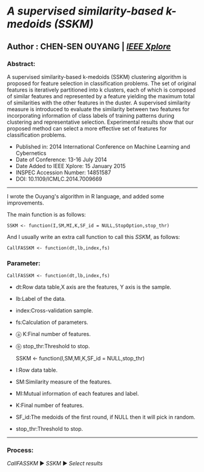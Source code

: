 # *A supervised similarity-based k-medoids (SSKM)*
## Author : CHEN-SEN OUYANG | [*IEEE Xplore*](https://ieeexplore.ieee.org/abstract/document/7009669 "IEEE Xplore")
### Abstract:
A supervised similarity-based k-medoids (SSKM) clustering algorithm is proposed for feature selection in classification problems. The set of original features is iteratively partitioned into k clusters, each of which is composed of similar features and represented by a feature yielding the maximum total of similarities with the other features in the duster. A supervised similarity measure is introduced to evaluate the similarity between two features for incorporating information of class labels of training patterns during clustering and representative selection. Experimental results show that our proposed method can select a more effective set of features for classification problems.
* Published in: 2014 International Conference on Machine Learning and Cybernetics
* Date of Conference: 13-16 July 2014
* Date Added to IEEE Xplore: 15 January 2015
* INSPEC Accession Number: 14851587
* DOI: 10.1109/ICMLC.2014.7009669
---
I wrote the Ouyang's algorithm in R language, and added some improvements.

The main function is as follows:

    SSKM <- function(I,SM,MI,K,SF_id = NULL,StopOption,stop_thr)
And I usually write an extra call function to call this *SSKM*, as follows:

    CallFASSKM <- function(dt,lb,index,fs)
    
### Parameter:
    CallFASSKM <- function(dt,lb,index,fs)
    
*  dt:Row data table,X axis are the features, Y axis is the sample.
*  lb:Label of the data.
*  index:Cross-validation sample.
*  fs:Calculation of parameters.
*   ⓐ K:Final number of features.
*   ⓑ stop_thr:Threshold to stop.

    SSKM <- function(I,SM,MI,K,SF_id = NULL,stop_thr)
    
*  I:Row data table.
*  SM:Similarity measure of the features.
*  MI:Mutual information of each features and label.
*  K:Final number of features.
*  SF_id:The medoids of the first round, if NULL then it will pick in random.
*  stop_thr:Threshold to stop.
---
### Process:
*CallFASSKM* ▶ *SSKM* ▶ *Select results*


